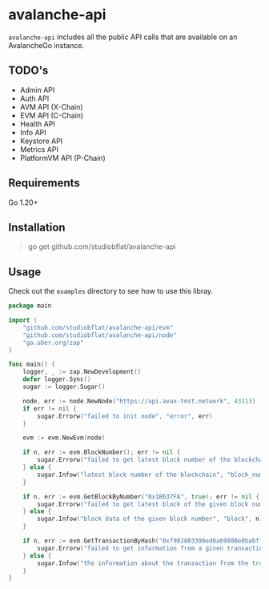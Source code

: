# avalanche-api

`avalanche-api` includes all the public API calls that are available on an AvalancheGo instance.

## TODO's

* Admin API
* Auth API
* AVM API (X-Chain)
* EVM API (C-Chain)
* Health API
* Info API
* Keystore API
* Metrics API
* PlatformVM API (P-Chain)

## Requirements

Go 1.20+

## Installation

> go get github.com/studiobflat/avalanche-api

## Usage

Check out the `examples` directory to see how to use this libray.

```go
package main

import (
	"github.com/studiobflat/avalanche-api/evm"
	"github.com/studiobflat/avalanche-api/node"
	"go.uber.org/zap"
)

func main() {
	logger, _ := zap.NewDevelopment()
	defer logger.Sync()
	sugar := logger.Sugar()

	node, err := node.NewNode("https://api.avax-test.network", 43113)
	if err != nil {
		sugar.Errorw("failed to init node", "error", err)
	}

	evm := evm.NewEvm(node)

	if n, err := evm.BlockNumber(); err != nil {
		sugar.Errorw("failed to get latest block number of the blockchain", "error", err)
	} else {
		sugar.Infow("latest block number of the blockchain", "block_number", n)
	}

	if n, err := evm.GetBlockByNumber("0x1B637FA", true); err != nil {
		sugar.Errorw("failed to get latest block of the given block number", "error", err)
	} else {
		sugar.Infow("block data of the given block number", "block", n)
	}

	if n, err := evm.GetTransactionByHash("0xf982803396ed6a69808e8babff48b307b6296891ec3343f449db1c360e79904e"); err != nil {
		sugar.Errorw("failed to get information from a given transaction hash", "error", err)
	} else {
		sugar.Infow("the information about the transaction from the transaction hash", "transaction", n)
	}
}
```